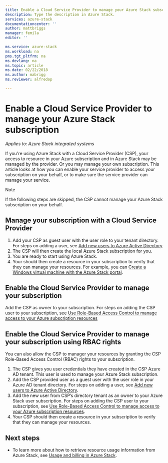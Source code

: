 ```yaml
---
title: Enable a Cloud Service Provider to manage your Azure Stack subscription | Microsoft Docs
description: Type the description in Azure Stack.
services: azure-stack
documentationcenter: ''
author: mattbriggs
manager: femila
editor: ''

ms.service: azure-stack
ms.workload: na
pms.tgt_pltfrm: na
ms.devlang: na
ms.topic: article
ms.date: 02/22/2018
ms.author: mabrigg
ms.reviewer: alfredop

---
```


# Enable a Cloud Service Provider to manage your Azure Stack subscription

*Applies to: Azure Stack integrated systems*

If you're using Azure Stack with a Cloud Service Provider (CSP), your access to resource in your Azure subscription and in Azure Stack may be managed by the provider. Or you may manage your own subscription. This article looks at how you can enable your service provider to access your subscription on your behalf, or to make sure the service provider can manage your service.

> [!Note]  
>  If the following steps are skipped, the CSP cannot manage your Azure Stack subscription on your behalf.

## Manage your subscription with a Cloud Service Provider

1. Add your CSP as guest user with the user role to your tenant directory.  For steps on adding a user, see [Add new users to Azure Active Directory](https://docs.microsoft.com/azure/active-directory/add-users-azure-active-directory)
2. The CSP will then create the local Azure Stack subscription for you.
3. You are ready to start using Azure Stack.
3. Your should then create a resource in your subscription to verify that they can manage your resources. For example, you can [Create a Windows virtual machine with the Azure Stack portal](azure-stack-quick-windows-portal.md).

## Enable the Cloud Service Provider to manage your subscription

Add the CSP as owner to your subscription. For steps on adding the CSP user to your subscription, see [Use Role-Based Access Control to manage access to your Azure subscription resources](https://docs.microsoft.com/azure/active-directory/role-based-access-control-configure)

## Enable the Cloud Service Provider to manage your subscription using RBAC rights

You can also allow the CSP to manager your resources by granting the CSP Role-Based Access Control (RBAC) rights to your subscription.

1. The CSP gives you user credentials they have created in the CSP Azure AD tenant. This user is used to manage your Azure Stack subscription.
2. Add the CSP provided user as a guest user with the user role in your Azure AD tenant directory. For steps on adding a user, see [Add new users to Azure Active Directory](https://docs.microsoft.com/azure/active-directory/add-users-azure-active-directory).
3. Add the new user from CSP’s directory tenant as an owner to your Azure Stack user subscription. For steps on adding the CSP user to your subscription, see [Use Role-Based Access Control to manage access to your Azure subscription resources](https://docs.microsoft.com/azure/active-directory/role-based-access-control-configure).
4. Your CSP should then create a resource in your subscription to verify that they can manage your resources.

## Next steps

  - To learn more about how to retrieve resource usage information from Azure Stack, see [Usage and billing in Azure Stack](../azure-stack-billing-and-chargeback.md).
